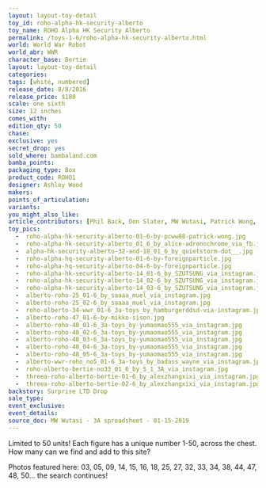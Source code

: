 ```yaml
---
layout: layout-toy-detail 
toy_id: roho-alpha-hk-security-alberto
toy_name: ROHO Alpha HK Security Alberto
permalink: /toys-1-6/roho-alpha-hk-security-alberto.html
world: World War Robot
world_abr: WWR
character_base: Bertie 
layout: layout-toy-detail
categories: 
tags: [white, numbered]
release_date: 8/8/2016
release_price: $180 
scale: one sixth
size: 12 inches
comes_with: 
edition_qty: 50
chase: 
exclusive: yes
secret_drop: yes
sold_where: bambaland.com
bamba_points: 
packaging_type: Box
product_code: ROHO1
designer: Ashley Wood
makers: 
points_of_articulation: 
variants: 
you_might_also_like: 
article_contributors: [Phil Back, Don Slater, MW Wutasi, Patrick Wong, quietstorm__, foreignparticle, szutsung, saaaa_muel, hamburgerddsdm, Mikko Sison, badass_wayne, s_1_3a, alexzhangxixi, Adam Peulen, Yumiao_miao, Alice Adrenochrome]
toy_pics: 
  -  roho-alpha-hk-security-alberto-01-6-by-pcww88-patrick-wong.jpg
  -  roho-alpha-hk-security-alberto_01_6_by_alice-adrenochrome_via_fb.jpg
  -  alpha-hk-security-alberto-32-and-18_01_6_by_quietstorm-dot__.jpg
  -  roho-alpha-hq-security-alberto-01-6-by-foreignparticle.jpg
  -  roho-alpha-hq-security-alberto-04-6-by-foreignparticle.jpg
  -  roho-alpha-hk-security-alberto-14_01-6_by_SZUTSUNG_via_instagram.jpg
  -  roho-alpha-hk-security-alberto-14_02-6_by_SZUTSUNG_via_instagram.jpg
  -  roho-alpha-hk-security-alberto-14_03-6_by_SZUTSUNG_via_instagram.jpg
  -  alberto-roho-25_01-6_by_saaaa_muel_via_instagram.jpg
  -  alberto-roho-25_02-6_by_saaaa_muel_via_instagram.jpg
  -  roho-alberto-34-wwr_01-6_3a-toys_by_hamburgerddsd-via-instagram.jpg
  -  alberto-roho-47_01-6-by-mikko-sison.jpg
  -  alberto-roho-48_01-6_3a-toys_by-yumaomao555_via_instagram.jpg
  -  alberto-roho-48_02-6_3a-toys_by-yumaomao555_via_instagram.jpg
  -  alberto-roho-48_03-6_3a-toys_by-yumaomao555_via_instagram.jpg
  -  alberto-roho-48_04-6_3a-toys_by-yumaomao555_via_instagram.jpg
  -  alberto-roho-48_05-6_3a-toys_by-yumaomao555_via_instagram.jpg
  -  alberto-wwr-roho_no5_01-6_3a-toys_by_badass_wayne_via_instagram.jpg
  -  roho-alberto-bertie-no33_01_6_by_S_1_3A_via_instagram.jpg
  -  threea-roho-alberto-bertie-01-6_by_alexzhangxixi_via_instagram.jpg
  -  threea-roho-alberto-bertie-02-6_by_alexzhangxixi_via_instagram.jpg
backstory: Surprise LTD Drop
sale_type: 
event_exclusive: 
event_details: 
source_doc: MW Wutasi - 3A spreadsheet - 01-15-2019
---
```

Limited to 50 units! Each figure has a unique number 1-50, across the chest. How many can we find and add to this site?

Photos featured here: 03, 05, 09, 14, 15, 16, 18, 25, 27, 32, 33, 34, 38, 44, 47, 48, 50...  the search continues!